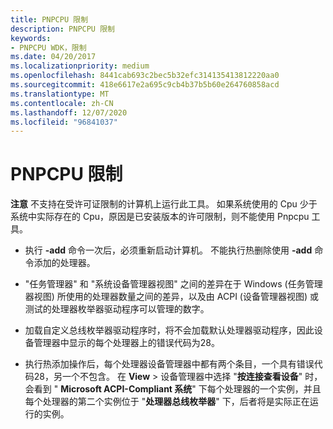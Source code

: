 ```yaml
---
title: PNPCPU 限制
description: PNPCPU 限制
keywords:
- PNPCPU WDK，限制
ms.date: 04/20/2017
ms.localizationpriority: medium
ms.openlocfilehash: 8441cab693c2bec5b32efc314135413812220aa0
ms.sourcegitcommit: 418e6617e2a695c9cb4b37b5b60e264760858acd
ms.translationtype: MT
ms.contentlocale: zh-CN
ms.lasthandoff: 12/07/2020
ms.locfileid: "96841037"
---
```

# <a name="pnpcpu-limitations"></a>PNPCPU 限制


**注意**   不支持在受许可证限制的计算机上运行此工具。 如果系统使用的 Cpu 少于系统中实际存在的 Cpu，原因是已安装版本的许可限制，则不能使用 Pnpcpu 工具。

 

-   执行 **-add** 命令一次后，必须重新启动计算机。 不能执行热删除使用 **-add** 命令添加的处理器。

-   "任务管理器" 和 "系统设备管理器视图" 之间的差异在于 Windows (任务管理器视图) 所使用的处理器数量之间的差异，以及由 ACPI (设备管理器视图) 或测试的处理器枚举器驱动程序可以管理的数字。

-   加载自定义总线枚举器驱动程序时，将不会加载默认处理器驱动程序，因此设备管理器中显示的每个处理器上的错误代码为28。

-   执行热添加操作后，每个处理器设备管理器中都有两个条目，一个具有错误代码28，另一个不包含。 在 **View** &gt; 设备管理器中选择 "**按连接查看设备**" 时，会看到 " **Microsoft ACPI-Compliant 系统**" 下每个处理器的一个实例，并且每个处理器的第二个实例位于 "**处理器总线枚举器**" 下，后者将是实际正在运行的实例。

 

 






